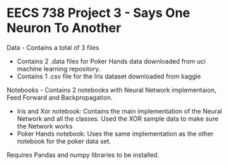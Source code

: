 # EECS 738 Project 3 - Says One Neuron To Another

Data - Contains a total of 3 files
* Contains 2 .data files for Poker Hands data downloaded from uci machine learning repository.
* Contains 1 .csv file for the Iris dataset downloaded from kaggle

Notebooks - Contains 2 notebooks with Neural Network implementaion, Feed Forward and Backpropagation.
* Iris and Xor notebook: Contains the main implementation of the Neural Network and all the classes. Used the XOR sample data to make sure the Network works
* Poker Hands notebook: Uses the same implementation as the other notebook for the poker data set.

Requires Pandas and numpy libraries to be installed.
